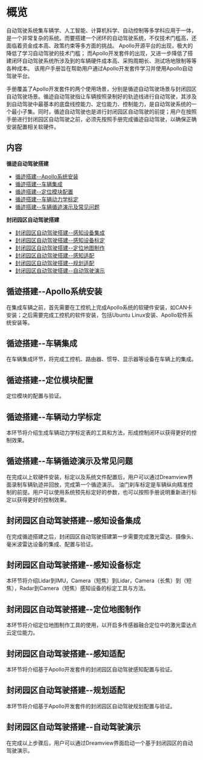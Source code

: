 ﻿# 概览

自动驾驶系统集车辆学、人工智能、计算机科学、自动控制等多学科应用于一体，是一个非常复杂的系统。而要搭建一个闭环的自动驾驶系统，不仅技术门槛高，还面临着资金成本高、政策约束等多方面的挑战。 Apollo开源平台的出现，极大的降低了学习自动驾驶的技术门槛； 而Apollo开发套件的出现，又进一步降低了搭建闭环自动驾驶系统所涉及到的车辆硬件成本高、采购周期长、测试场地限制等等各种成本。 该用户手册旨在帮助用户通过Apollo开发套件学习并使用Apollo自动驾驶平台。

手册覆盖了Apollo开发套件的两个使用场景，分别是循迹自动驾驶场景与封闭园区自动驾驶场景。循迹自动驾驶指让车辆按照录制好的轨迹线进行自动驾驶，其涉及到自动驾驶中最基本的底盘线控能力、定位能力、控制能力，是自动驾驶系统的一个最小子集。同时，循迹自动驾驶也是进行封闭园区自动驾驶的前提；用户在按照手册进行封闭园区自动驾驶之前，必须先按照手册完成循迹自动驾驶，以确保正确安装配置相关软硬件。

## 内容
**循迹自动驾驶搭建**
- [循迹搭建--Apollo系统安装](https://github.com/ApolloAuto/apollo/blob/r3.0.0/docs/specs/D-kit/Waypoint_following--Apollo_software_installation_cn.md)
- [循迹搭建--车辆集成](https://github.com/ApolloAuto/apollo/blob/r3.0.0/docs/specs/D-kit/Waypoint_following--Vehicle_integration_cn.md)
- [循迹搭建--定位模块配置](https://github.com/ApolloAuto/apollo/blob/r3.0.0/docs/specs/D-kit/Waypoint_following--Localization_configuration_cn.md)
- [循迹搭建--车辆动力学标定](https://github.com/ApolloAuto/apollo/blob/r3.0.0/docs/specs/D-kit/Waypoint_following--Vehicle_calibration_cn.md)
- [循迹搭建--车辆循迹演示及常见问题](https://github.com/ApolloAuto/apollo/blob/r3.0.0/docs/specs/D-kit/Waypoint_following--Operation_and_questions_cn.md)

**封闭园区自动驾驶搭建**
- [封闭园区自动驾驶搭建--感知设备集成](https://github.com/ApolloAuto/apollo/blob/r3.0.0/docs/specs/D-kit/Auto_Driving--Sensor_integration_cn.md)
- [封闭园区自动驾驶搭建--感知设备标定](https://github.com/ApolloAuto/apollo/blob/r3.0.0/docs/specs/D-kit/Auto_Driving--Sensor_calibration_cn.md)
- [封闭园区自动驾驶搭建--定位地图制作](https://github.com/ApolloAuto/apollo/blob/r3.0.0/docs/specs/D-kit/Auto_Driving--local_map_generation_cn.md)
- [封闭园区自动驾驶搭建--感知适配](https://github.com/ApolloAuto/apollo/blob/r3.0.0/docs/specs/D-kit/Auto_Driving--perception_adaptation.md)
- [封闭园区自动驾驶搭建--规划适配](https://github.com/ApolloAuto/apollo/blob/r3.0.0/docs/specs/D-kit/Auto_Driving--planning_adaptation.md)
- [封闭园区自动驾驶搭建--自动驾驶演示](https://github.com/ApolloAuto/apollo/blob/r3.0.0/docs/specs/D-kit/Auto_Driving--audo_driving_demonstration.md)

## 循迹搭建--Apollo系统安装
在集成车辆之前，首先需要在工控机上完成Apollo系统的软硬件安装，如CAN卡安装；之后需要完成工控机的软件安装，包括Ubuntu Linux安装、Apollo软件系统安装等。

## 循迹搭建--车辆集成
在车辆集成环节，将完成工控机、路由器、惯导、显示器等设备在车辆上的集成。

## 循迹搭建--定位模块配置
定位模块的配置与验证。

## 循迹搭建--车辆动力学标定
本环节将介绍生成车辆动力学标定表的工具和方法，形成控制闭环以获得更好的控制效果。

## 循迹搭建--车辆循迹演示及常见问题
在完成以上软硬件安装，标定以及系统文件配置后，用户可以通过Dreamview界面录制车辆轨迹并回放，完成第一个循迹演示。
油门刹车标定是车辆纵向精准控制的前提。用户可以使用系统预先标定好的参数，也可以按照手册说明重新进行标定以获得更好的控制效果。

## 封闭园区自动驾驶搭建--感知设备集成
在完成循迹搭建之后，封闭园区自动驾驶搭建第一步需要完成激光雷达、摄像头、毫米波雷达设备的集成、配置与验证。

## 封闭园区自动驾驶搭建--感知设备标定
本环节将介绍Lidar到IMU，Camera（短焦）到Lidar，Camera（长焦）到（短焦），Radar到Camera（短焦）感知设备的标定工具与方法。

## 封闭园区自动驾驶搭建--定位地图制作
本环节将介绍定位地图制作工具的使用，以开启多传感器融合定位中的激光雷达点云定位能力。

## 封闭园区自动驾驶搭建--感知适配
本环节将介绍基于Apollo开发套件的封闭园区自动驾驶感知配置与验证。

## 封闭园区自动驾驶搭建--规划适配
本环节将介绍基于Apollo开发套件的封闭园区自动驾驶规划配置与验证。

## 封闭园区自动驾驶搭建--自动驾驶演示
在完成以上步骤后，用户可以通过Dreamview界面启动一个基于封闭园区的自动驾驶演示。